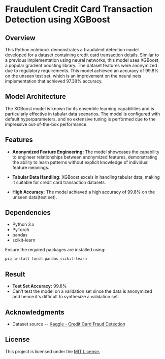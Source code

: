 # Fraudulent Credit Card Transaction Detection using XGBoost

## Overview

This Python notebook demonstrates a fraudulent detection model developed for a dataset containing credit card transaction details. Similar to a previous implementation using neural networks, this model uses XGBoost, a popular gradient boosting library. The dataset features were anonymized due to regulatory requirements. This model achieved an accuracy of 99.8% on the unseen test set, which is an improvement on the neural nets implementation that achieved 97.38% accuracy.

## Model Architecture

The XGBoost model is known for its ensemble learning capabilities and is particularly effective in tabular data scenarios. The model is configured with default hyperparameters, and no extensive tuning is performed due to the impressive out-of-the-box performance.

## Features

- **Anonymized Feature Engineering:** The model showcases the capability to engineer relationships between anonymized features, demonstrating the ability to learn patterns without explicit knowledge of individual feature meanings.

- **Tabular Data Handling:** XGBoost excels in handling tabular data, making it suitable for credit card transaction datasets.
  
- **High Accuracy:** The model achieved a high accuracy of 99.8% on the unseen data(test set).

## Dependencies

- Python 3.x
- PyTorch
- pandas
- scikit-learn

Ensure the required packages are installed using:

```bash
pip install torch pandas scikit-learn

```

## Result

- **Test Set Accuracy:** 99.8%
- Can't test the model on a validation set since the data is anonymized and hence it's difficult to synthesize a validation set.

## Acknowledgments

- Dataset source -- [Kaggle - Credit Card Fraud Detection](https://www.kaggle.com/datasets/nelgiriyewithana/credit-card-fraud-detection-dataset-2023)

## License

This project is licensed under the [MIT License.](https://choosealicense.com/licenses/mit/)